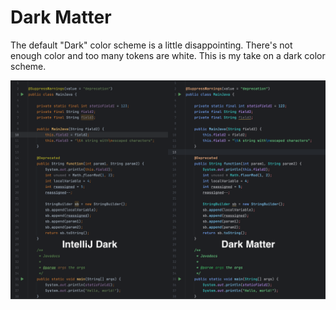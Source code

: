 # Dark Matter

The default "Dark" color scheme is a little disappointing.
There's not enough color and too many tokens are white.
This is my take on a dark color scheme.

![image1.png](src/main/resources/screenshots/image1.png)
